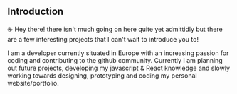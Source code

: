 ## Introduction

:coffee: Hey there! there isn't much going on here quite yet admittidly but there are a few interesting projects that I can't wait to introduce you to!

I am a developer currently situated in Europe with an increasing passion for coding and contributing to the github community. Currently I am planning out future projects, developing my javascript & React knowledge and slowly working towards designing, prototyping and coding my personal website/portfolio.

